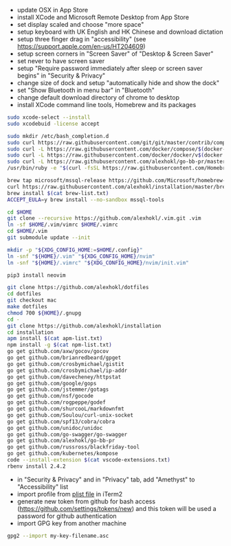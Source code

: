 - update OSX in App Store
- install XCode and Microsoft Remote Desktop from App Store
- set display scaled and choose "more space"
- setup keyboard with UK English and HK Chinese and download dictation
- setup three finger drag in "accessibility" (see https://support.apple.com/en-us/HT204609)
- setup screen corners in "Screen Saver" of "Desktop & Screen Saver"
- set never to have screen saver
- setup "Require password immediately after sleep or screen saver begins" in "Security & Privacy"
- change size of dock and setup "automatically hide and show the dock"
- set "Show Bluetooth in menu bar" in "Bluetooth"
- change default download directory of chrome to desktop
- install XCode command line tools, Homebrew and its packages

```sh
sudo xcode-select --install
sudo xcodebuid -license accept

sudo mkdir /etc/bash_completion.d
sudo curl https://raw.githubusercontent.com/git/git/master/contrib/completion/git-completion.bash -o /etc/bash_completion.d/git-completion.bash
sudo curl -L https://raw.githubusercontent.com/docker/compose/$(docker-compose version --short)/contrib/completion/bash/docker-compose -o /etc/bash_completion.d/docker-compose
sudo curl -L https://raw.githubusercontent.com/docker/docker/v$(docker version -f {{.Client.Version}})/contrib/completion/bash/docker -o /etc/bash_completion.d/docker
sudo curl -L https://raw.githubusercontent.com/alexhokl/go-bb-pr/master/go-bb-pr-completion.bash -o /etc/bash_completion.d/go-bb-pr-completion.bash
/usr/bin/ruby -e "$(curl -fsSL https://raw.githubusercontent.com/Homebrew/install/master/install)"

brew tap microsoft/mssql-release https://github.com/Microsoft/homebrew-mssql-release
curl https://raw.githubusercontent.com/alexhokl/installation/master/brew-list.txt -o brew-list.txt
brew install $(cat brew-list.txt)
ACCEPT_EULA=y brew install --no-sandbox mssql-tools

cd $HOME
git clone --recursive https://github.com/alexhokl/.vim.git .vim
ln -sf $HOME/.vim/vimrc $HOME/.vimrc
cd $HOME/.vim
git submodule update --init

mkdir -p "${XDG_CONFIG_HOME:=$HOME/.config}"
ln -snf "${HOME}/.vim" "${XDG_CONFIG_HOME}/nvim"
ln -snf "${HOME}/.vimrc" "${XDG_CONFIG_HOME}/nvim/init.vim"

pip3 install neovim

git clone https://github.com/alexhokl/dotfiles
cd dotfiles
git checkout mac
make dotfiles
chmod 700 ${HOME}/.gnupg
cd -
git clone https://github.com/alexhokl/installation
cd installation
apm install $(cat apm-list.txt)
npm install -g $(cat npm-list.txt)
go get github.com/axw/gocov/gocov
go get github.com/brianredbeard/gpget
go get github.com/crosbymichael/gistit
go get github.com/crosbymichael/ip-addr
go get github.com/davecheney/httpstat
go get github.com/google/gops
go get github.com/jstemmer/gotags
go get github.com/nsf/gocode
go get github.com/rogpeppe/godef
go get github.com/shurcooL/markdownfmt
go get github.com/Soulou/curl-unix-socket
go get github.com/spf13/cobra/cobra
go get github.com/unidoc/unidoc
go get github.com/go-swagger/go-swagger
go get github.com/alexhokl/go-bb-pr
go get github.com/russross/blackfriday-tool
go get github.com/kubernetes/kompose
code --install-extension $(cat vscode-extensions.txt)
rbenv install 2.4.2
```

- in "Security & Privacy" and in "Privacy" tab, add "Amethyst" to "Accessibility" list
- import profile from [plist file](https://github.com/alexhokl/dotfiles/blob/master/com.googlecode.iterm2.plist) in iTerm2
- generate new token from github for bash access (https://github.com/settings/tokens/new) and this token will be used a password for github authentication
- import GPG key from another machine

```sh
gpg2 --import my-key-filename.asc
```
